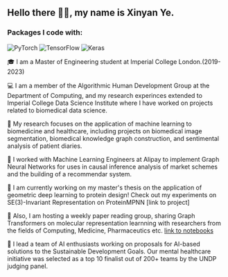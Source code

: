 ## Hello there 👋🏻, my name is Xinyan Ye.

### Packages I code with:
![PyTorch](https://img.shields.io/badge/PyTorch-%23EE4C2C.svg?style=for-the-badge&logo=PyTorch&logoColor=white)
![TensorFlow](https://img.shields.io/badge/TensorFlow-%23FF6F00.svg?style=for-the-badge&logo=TensorFlow&logoColor=white)
![Keras](https://img.shields.io/badge/Keras-%23D00000.svg?style=for-the-badge&logo=Keras&logoColor=white)

<!--
**xy2119/xy2119** is a ✨ _special_ ✨ repository because its `README.md` (this file) appears on your GitHub profile.

Here are some ideas to get you started:

- 🔭 I’m currently working on ...
- 🌱 I’m currently learning ...
- 👯 I’m looking to collaborate on ...
- 🤔 I’m looking for help with ...
- 💬 Ask me about ...
- 📫 How to reach me: ...
- 😄 Pronouns: ...
- ⚡ Fun fact: ...
-->


🎓 I am a Master of Engineering student at Imperial College London.(2019-2023)

💻 I am a member of the Algorithmic Human Development Group at the Department of Computing, and my research experinces extended to Imperial College Data Science Institute where I have worked on projects related to biomedical data science.

💊 My research focuses on the application of machine learning to biomedicine and healthcare, including projects on biomedical image segmentation, biomedical knowledge graph construction, and sentimental analysis of patient diaries.

🦾 I worked with Machine Learning Engineers at Alipay to implement Graph Neural Networks for uses in causal inference analysis of market schemes and the building of a recommendar system. 

🧬 I am currently working on my master's thesis on the application of geometric deep learning to protein design! Check out my experiments on SE(3)-Invariant Representation on ProteinMPNN [link to project]

💬 Also, I am hosting a weekly paper reading group, sharing Graph Transformers on molecular representation learnning with researchers from the fields of Computing, Medicine, Pharmaceutics etc. [link to notebooks](https://github.com/xy2119/BioKR2_Graph_Transformer)

🌱 I lead a team of AI enthusiasts working on proposals for AI-based solutions to the Sustainable Development Goals. Our mental healthcare initiative was selected as a top 10 finalist out of 200+ teams by the UNDP judging panel.

